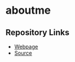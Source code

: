 # aboutme

## Repository Links
- [Webpage](https://github.com/SAISAMRATADLOORI/aboutme/blob/master/README.md)
- [Source](https://saisamratadloori.github.io/aboutme/)
